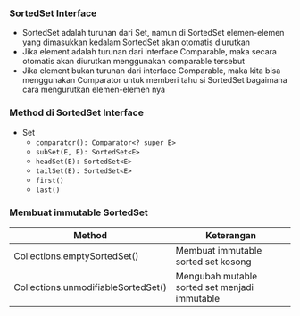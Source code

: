 ### SortedSet Interface
- SortedSet adalah turunan dari Set, namun di SortedSet elemen-elemen yang dimasukkan kedalam SortedSet akan otomatis diurutkan
- Jika element adalah turunan dari interface Comparable, maka secara otomatis akan diurutkan menggunakan comparable tersebut
- Jika element bukan turunan dari interface Comparable, maka kita bisa menggunakan Comparator untuk memberi tahu si SortedSet bagaimana cara mengurutkan elemen-elemen nya

### Method di SortedSet Interface
- Set
  - `comparator(): Comparator<? super E>`
  - `subSet(E, E): SortedSet<E>`
  - `headSet(E): SortedSet<E>`
  - `tailSet(E): SortedSet<E>`
  - `first()`
  - `last()`
 
### Membuat immutable SortedSet
| Method | Keterangan |
| --- | --- |
| Collections.emptySortedSet() | Membuat immutable sorted set kosong |
| Collections.unmodifiableSortedSet() | Mengubah mutable sorted set menjadi immutable |